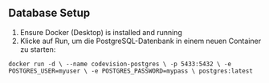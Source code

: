 ## Database Setup

1. Ensure Docker (Desktop) is installed and running
2. Klicke auf Run, um die PostgreSQL-Datenbank in einem neuen Container zu starten:

`docker run -d \
--name codevision-postgres \
-p 5433:5432 \
-e POSTGRES_USER=myuser \
-e POSTGRES_PASSWORD=mypass \
postgres:latest
`